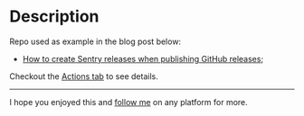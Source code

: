 # Description

Repo used as example in the blog post below:

- [How to create Sentry releases when publishing GitHub releases](https://dev.to/arthurdenner/how-to-create-sentry-releases-when-publishing-github-releases-2mfc);

Checkout the [Actions tab](https://github.com/arthurdenner/releases-sentry-heroku-github-actions/actions) to see details.

---

I hope you enjoyed this and [follow me](https://linktr.ee/arthurdenner) on any platform for more.

